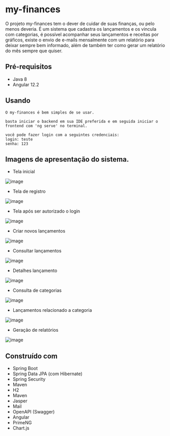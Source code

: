 # my-finances

O projeto my-finances tem o dever de cuidar de suas finanças, ou pelo menos deveria.
É um sistema que cadastra os lançamentos e os vincula com categorias, é possível acompanhar seus lançamentos e receitas por gráficos, existe o envio de e-mails mensalmente com um relatório para deixar sempre bem informado, além de também ter como gerar um relatório do mês sempre que quiser.

## Pré-requisitos

- Java 8
- Angular 12.2

## Usando

```
O my-finances é bem simples de se usar.

basta iniciar o backend em sua IDE preferida e em seguida iniciar o frontend com 'ng serve' no terminal.

você pode fazer login com a seguintes credenciais:
login: teste
senha: 123

```

## Imagens de apresentação do sistema.

- Tela inicial

![image](https://user-images.githubusercontent.com/62912922/206826827-0b671150-5ee5-4838-b2c5-3521e0d37b01.png)

- Tela de registro

![image](https://user-images.githubusercontent.com/62912922/206826882-f57be222-050b-48d0-99af-ba01919e317f.png)

- Tela após ser autorizado o login

![image](https://user-images.githubusercontent.com/62912922/206825191-ff9db9e2-90c5-4cc7-b0f9-d817d421da64.png)

- Criar novos lançamentos

![image](https://user-images.githubusercontent.com/62912922/206825448-6385f880-7f82-4e75-9fda-e3368718c5b5.png)

- Consultar lançamentos 

![image](https://user-images.githubusercontent.com/62912922/206825628-007ec507-4b79-42e5-b420-ce00d80c41a9.png)

- Detalhes lançamento

![image](https://user-images.githubusercontent.com/62912922/206825772-a70f2f15-3179-4e70-947d-21a286208a8b.png)

- Consulta de categorias

![image](https://user-images.githubusercontent.com/62912922/206825700-0be8dba6-42f1-4299-a506-01449dadd0fb.png)

- Lançamentos relacionado a categoria

![image](https://user-images.githubusercontent.com/62912922/206825744-9b993fc5-5953-4d13-92df-0309646dcd10.png)

- Geração de relatórios

![image](https://user-images.githubusercontent.com/62912922/206825805-7a3857f2-83f8-48b3-baa6-321863882546.png)

## Construído com

 - Spring Boot
 - Spring Data JPA (com Hibernate)
 - Spring Security
 - Maven
 - H2
 - Maven
 - Jasper
 - Mail
 - OpenAPI (Swagger)
 - Angular
 - PrimeNG
 - Chart.js 

